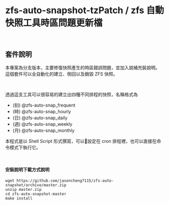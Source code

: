 # zfs-auto-snapshot-tzPatch / zfs 自動快照工具時區問題更新檔

&nbsp;&nbsp;
## 套件說明
  
本專案為分支版本，主要修復快照產生的時區錯誤問題，並加入說補充裝說明。
這個套件可以全自動化的建立、倒回以及銷毀 ZFS 快照。

&nbsp;&nbsp;
&nbsp;&nbsp;

透過這支工具可以很容易的建立出四種不同排程的快照，名稱格式為 
- (刻) @zfs-auto-snap_frequent 
- (時) @zfs-auto-snap_hourly 
- (日) @zfs-auto-snap_daily 
- (週) @zfs-auto-snap_weekly 
- (月) @zfs-auto-snap_monthly 


本程式是以 Shell Script 形式撰寫，可以設定在 cron 排程裡，也可以直接在命令模式下執行它。

&nbsp;&nbsp;
&nbsp;&nbsp;


#### 安裝說明下載方式說明

    wget https://github.com/jasoncheng7115/zfs-auto-snapshot/archive/master.zip
    unzip master.zip
    cd zfs-auto-snapshot-master
    make install
